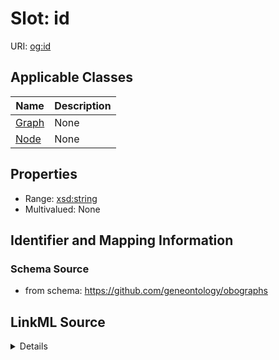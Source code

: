 # Slot: id

URI: [og:id](https://github.com/geneontology/obographs/id)



<!-- no inheritance hierarchy -->




## Applicable Classes

| Name | Description |
| --- | --- |
[Graph](Graph.md) | None
[Node](Node.md) | None






## Properties

* Range: [xsd:string](http://www.w3.org/2001/XMLSchema#string)
* Multivalued: None







## Identifier and Mapping Information







### Schema Source


* from schema: https://github.com/geneontology/obographs




## LinkML Source

<details>
```yaml
name: id
from_schema: https://github.com/geneontology/obographs
rank: 1000
identifier: true
alias: id
domain_of:
- Graph
- Node
range: string

```
</details>